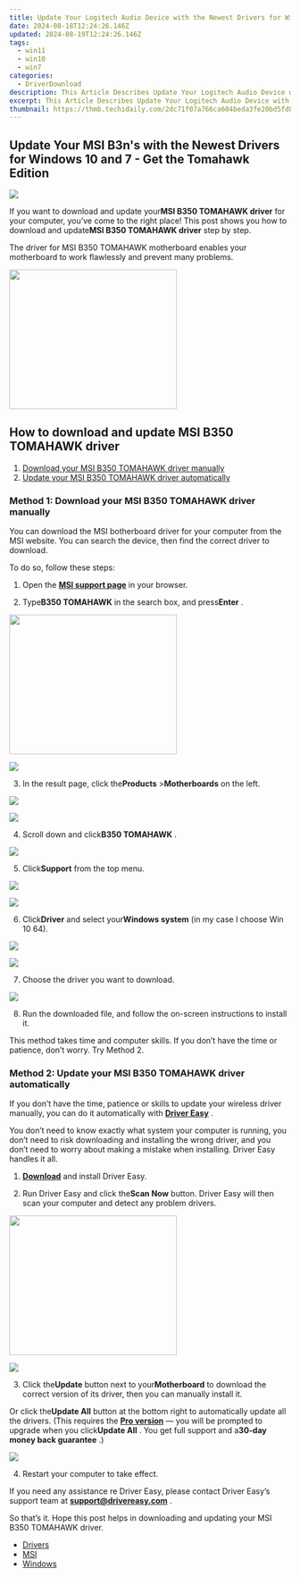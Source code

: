 ```yaml
---
title: Update Your Logitech Audio Device with the Newest Drivers for Windows 11/7/8 - Download Here
date: 2024-08-18T12:24:26.146Z
updated: 2024-08-19T12:24:26.146Z
tags:
  - win11
  - win10
  - win7
categories:
  - DriverDownload
description: This Article Describes Update Your Logitech Audio Device with the Newest Drivers for Windows 11/7/8 - Download Here
excerpt: This Article Describes Update Your Logitech Audio Device with the Newest Drivers for Windows 11/7/8 - Download Here
thumbnail: https://thmb.techidaily.com/2dc71f07a766ca604beda3fe20bd5fd81321c87e0ac1f0a29af15d53f14e15af.jpg
---
```


## Update Your MSI B3n's with the Newest Drivers for Windows 10 and 7 - Get the Tomahawk Edition

![](https://images.drivereasy.com/wp-content/uploads/2019/09/image-170.png)

 If you want to download and update your**MSI B350 TOMAHAWK driver** for your computer, you’ve come to the right place! This post shows you how to download and update**MSI B350 TOMAHAWK driver** step by step.

 The driver for MSI B350 TOMAHAWK motherboard enables your motherboard to work flawlessly and prevent many problems.

<!-- affiliate ads begin -->
<a href="https://boody-eco-wear.pxf.io/c/5597632/1567905/13846" target="_top" id="1567905"><img src="//a.impactradius-go.com/display-ad/13846-1567905" border="0" alt="" width="300" height="250"/></a><img height="0" width="0" src="https://imp.pxf.io/i/5597632/1567905/13846" style="position:absolute;visibility:hidden;" border="0" />
<!-- affiliate ads end -->
## How to download and update MSI B350 TOMAHAWK driver

1. [Download your MSI B350 TOMAHAWK driver manually](https://tools.techidaily.com/drivereasy/download/)
2. [Update your MSI B350 TOMAHAWK driver automatically](https://tools.techidaily.com/drivereasy/download/)

### Method 1: Download your MSI B350 TOMAHAWK driver manually

 You can download the MSI botherboard driver for your computer from the MSI website. You can search the device, then find the correct driver to download.

To do so, follow these steps:

 1) Open the **[MSI support page](https://www.msi.com/support)**  in your browser.

 2) Type**B350 TOMAHAWK** in the search box, and press**Enter** .

<!-- affiliate ads begin -->
<a href="https://modlily.sjv.io/c/5597632/1997817/17059" target="_top" id="1997817"><img src="//a.impactradius-go.com/display-ad/17059-1997817" border="0" alt="" width="300" height="250"/></a><img height="0" width="0" src="https://imp.pxf.io/i/5597632/1997817/17059" style="position:absolute;visibility:hidden;" border="0" />
<!-- affiliate ads end -->
![](https://images.drivereasy.com/wp-content/uploads/2019/09/image-173.png)

 3) In the result page, click the**Products** \>**Motherboards** on the left.

<!-- affiliate ads begin -->
<a href="https://store.iobit.com/order/checkout.php?PRODS=1468905&QTY=1&AFFILIATE=108875&CART=1"><img src="https://secure.avangate.com/images/merchant/184260348236f9554fe9375772ff966e/ascscan_728x90.png" border="0"></a>
<!-- affiliate ads end -->
![](https://images.drivereasy.com/wp-content/uploads/2019/09/image-174.png)

 4) Scroll down and click**B350 TOMAHAWK** .

![](https://images.drivereasy.com/wp-content/uploads/2019/09/image-175.png)

 5) Click**Support** from the top menu.

<!-- affiliate ads begin -->
<a href="https://shop.systoolsgroup.com/affiliate.php?ACCOUNT=SYSTOOBY&AFFILIATE=108875&PATH=https%3A%2F%2Fwww.systoolsgroup.com%3FAFFILIATE%3D108875%26RESOURCE%3DSysTools%2BOST%2BRecovery"><img src="https://www.systoolsgroup.com/box/ost-recovery.png" border="0"></a>
<!-- affiliate ads end -->
![](https://images.drivereasy.com/wp-content/uploads/2019/09/image-176.png)

 6) Click**Driver** and select your**Windows system** (in my case I choose Win 10 64).

<!-- affiliate ads begin -->
<a href="https://secure.2checkout.com/order/checkout.php?PRODS=3851655&QTY=1&AFFILIATE=108875&CART=1"><img src="http://www.aiseesoft.com/avangate/30p/banner.jpg" border="0"></a>
<!-- affiliate ads end -->
![](https://images.drivereasy.com/wp-content/uploads/2019/09/image-177.png)

7) Choose the driver you want to download.

![](https://images.drivereasy.com/wp-content/uploads/2019/09/image-178.png)

 8) Run the downloaded file, and follow the on-screen instructions to install it.

 This method takes time and computer skills. If you don’t have the time or patience, don’t worry. Try Method 2.

### Method 2: Update your MSI B350 TOMAHAWK driver automatically

 If you don’t have the time, patience or skills to update your wireless driver manually, you can do it automatically with **[Driver Easy](https://tools.techidaily.com/drivereasy/download/)**  .

 You don’t need to know exactly what system your computer is running, you don’t need to risk downloading and installing the wrong driver, and you don’t need to worry about making a mistake when installing. Driver Easy handles it all.

 1) **[Download](https://tools.techidaily.com/drivereasy/download/)**  and install Driver Easy.

 2) Run Driver Easy and click the**Scan Now** button. Driver Easy will then scan your computer and detect any problem drivers.

<!-- affiliate ads begin -->
<a href="https://caperobbin.sjv.io/c/5597632/2006123/18460" target="_top" id="2006123"><img src="//a.impactradius-go.com/display-ad/18460-2006123" border="0" alt="" width="300" height="250"/></a><img height="0" width="0" src="https://imp.pxf.io/i/5597632/2006123/18460" style="position:absolute;visibility:hidden;" border="0" />
<!-- affiliate ads end -->
![](https://images.drivereasy.com/wp-content/uploads/2019/09/image-179.png)

 3) Click the**Update** button next to your**Motherboard** to download the correct version of its driver, then you can manually install it.

 Or click the**Update All** button at the bottom right to automatically update all the drivers. (This requires the **[Pro version](https://tools.techidaily.com/drivereasy/download/)**  — you will be prompted to upgrade when you click**Update All** . You get full support and a**30-day money back guarantee** .)

![](https://images.drivereasy.com/wp-content/uploads/2019/09/image-181.png)

4) Restart your computer to take effect.

 If you need any assistance re Driver Easy, please contact Driver Easy’s support team at **[support@drivereasy.com](https://tools.techidaily.com/drivereasy/download/)**  .

 So that’s it. Hope this post helps in downloading and updating your MSI B350 TOMAHAWK driver.

* [Drivers](https://tools.techidaily.com/drivereasy/download/)
* [MSI](https://tools.techidaily.com/drivereasy/download/)
* [Windows](https://tools.techidaily.com/drivereasy/download/)

<ins class="adsbygoogle"
     style="display:block"
     data-ad-format="autorelaxed"
     data-ad-client="ca-pub-7571918770474297"
     data-ad-slot="1223367746"></ins>



<ins class="adsbygoogle"
     style="display:block"
     data-ad-client="ca-pub-7571918770474297"
     data-ad-slot="8358498916"
     data-ad-format="auto"
     data-full-width-responsive="true"></ins>


